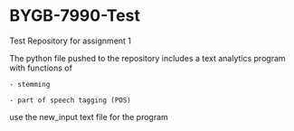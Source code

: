 # BYGB-7990-Test
Test Repository for assignment 1

  The python file pushed to the repository includes a text analytics program with functions of
    
    - stemming
   
    - part of speech tagging (POS)

use the new_input text file for the program
